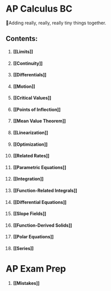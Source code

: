 # AP Calculus BC

🧩Adding really, really, really tiny things together.

## Contents:
1. #### [[Limits]]
2. #### [[Continuity]]
3. #### [[Differentials]]
4. #### [[Motion]]
5. #### [[Critical Values]]
6. #### [[Points of Inflection]]
7. #### [[Mean Value Theorem]]
8. #### [[Linearization]]
9. #### [[Optimization]]
10. #### [[Related Rates]]
11. #### [[Parametric Equations]]
12. #### [[Integration]]
14. #### [[Function-Related Integrals]]
15. #### [[Differential Equations]]
16. #### [[Slope Fields]]
17. #### [[Function-Derived Solids]]
20. #### [[Polar Equations]]
21. #### [[Series]]

# AP Exam Prep
1. #### [[Mistakes]]